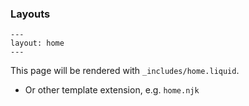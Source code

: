### Layouts

```
---
layout: home
---
```

This page will be rendered with `_includes/home.liquid`.
- Or other template extension, e.g. `home.njk`
